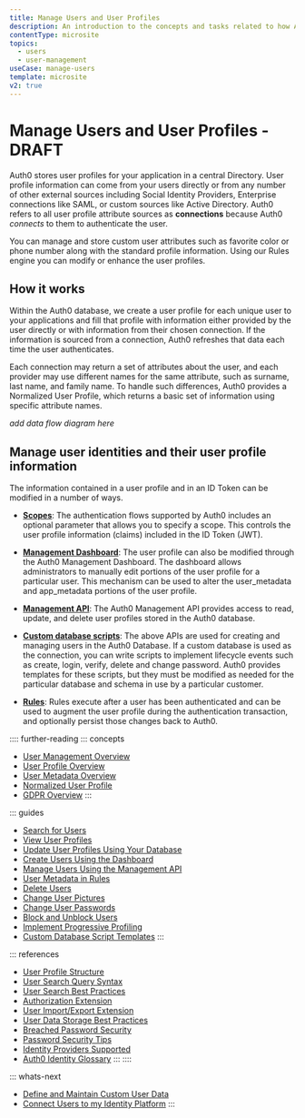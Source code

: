 ```yaml
---
title: Manage Users and User Profiles
description: An introduction to the concepts and tasks related to how Auth0 helps you manage your users and their profile information. 
contentType: microsite
topics:
  - users
  - user-management
useCase: manage-users
template: microsite
v2: true
---
```


# Manage Users and User Profiles - DRAFT

Auth0 stores user profiles for your application in a central Directory. User profile information can come from your users directly or from any number of other external sources including Social Identity Providers, Enterprise connections like SAML, or custom sources like Active Directory. Auth0 refers to all user profile attribute sources as **connections** because Auth0 *connects* to them to authenticate the user.

You can manage and store custom user attributes such as favorite color or phone number along with the standard profile information. Using our Rules engine you can modify or enhance the user profiles.  

## How it works

Within the Auth0 database, we create a user profile for each unique user to your applications and fill that profile with information either provided by the user directly or with information from their chosen connection. If the information is sourced from a connection, Auth0 refreshes that data each time the user authenticates.

Each connection may return a set of attributes about the user, and each provider may use different names for the same attribute, such as surname, last name, and family name. To handle such differences, Auth0 provides a Normalized User Profile, which returns a basic set of information using specific attribute names.

*add data flow diagram here*

## Manage user identities and their user profile information

The information contained in a user profile and in an ID Token can be modified in a number of ways.

* [**Scopes**](/scopes/current): The authentication flows supported by Auth0 includes an optional parameter that allows you to specify a scope. This controls the user profile information (claims) included in the ID Token (JWT). 

* [**Management Dashboard**](/users/guides/manage-users-using-the-dashboard): The user profile can also be modified through the Auth0 Management Dashboard. The dashboard allows administrators to manually edit portions of the user profile for a particular user. This mechanism can be used to alter the user_metadata and app_metadata portions of the user profile.

* [**Management API**](/users/guides/manage-users-using-the-management-api): The Auth0 Management API provides access to read, update, and delete user profiles stored in the Auth0 database.

* [**Custom database scripts**](/connections/database/custom-db/templates): The above APIs are used for creating and managing users in the Auth0 Database. If a custom database is used as the connection, you can write scripts to implement lifecycle events such as create, login, verify, delete and change password. Auth0 provides templates for these scripts, but they must be modified as needed for the particular database and schema in use by a particular customer.

* [**Rules**](/rules): Rules execute after a user has been authenticated and can be used to augment the user profile during the authentication transaction, and optionally persist those changes back to Auth0. 

:::: further-reading
::: concepts
  * [User Management Overview](/users/concepts/overview-users)
  * [User Profile Overview](/users/concepts/overview-user-profile)
  * [User Metadata Overview](/users/concepts/overview-user-metadata)
  * [Normalized User Profile](/users/normalized/auth0)
  * [GDPR Overview](/compliance/overview-gdpr)
:::

::: guides
  * [Search for Users](/users/search/v3)
  * [View User Profiles](/users/guides/view-users)
  * [Update User Profiles Using Your Database](/users/guides/update-user-profiles-using-your-database)
  * [Create Users Using the Dashboard](/users/guides/create-users)
  * [Manage Users Using the Management API](/users/guides/manage-users-using-the-management-api)
  * [User Metadata in Rules](/rules/current/metadata-in-rules)
  * [Delete Users](/users/guides/delete-users)
  * [Change User Pictures](/users//guides/change-user-pictures)
  * [Change User Passwords](/connections/database/password-change)
  * [Block and Unblock Users](/users/guides/block-and-unblock-users)
  * [Implement Progressive Profiling](/users/guides/implement-progressive-profiling)
  * [Custom Database Script Templates](/connections/database/custom-db/templates)
:::

::: references
  * [User Profile Structure](/users/references/user-profile-structure)
  * [User Search Query Syntax](/users/search/v3/query-syntax)
  * [User Search Best Practices](/users/references/search-best-practices)
  * [Authorization Extension](/extensions/authorization-extension/v2)
  * [User Import/Export Extension](/extensions/user-import-export)
  * [User Data Storage Best Practices](/users/references/user-data-storage-best-practices)
  * [Breached Password Security](/anomaly-detection/breached-passwords)
  * [Password Security Tips](/anomaly-detection/password-security-tips)
  * [Identity Providers Supported](/identityproviders)
  * [Auth0 Identity Glossary](https://auth0.com/identity-glossary)
:::
::::

::: whats-next

* [Define and Maintain Custom User Data](/microsites/manage-my-users/define-maintain-custom-user-data)
* [Connect Users to my Identity Platform](/microsites/manage-my-users/connect-users-to-my-identity-platform)
:::